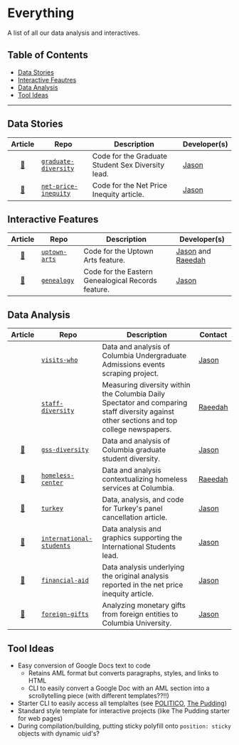# Everything

A list of all our data analysis and interactives.

## Table of Contents

- [Data Stories](#data-stories)
- [Interactive Feautres](#interactive-features)
- [Data Analysis](#data-analysis)
- [Tool Ideas](#tool-ideas)

---

## Data Stories

| Article | Repo | Description | Developer(s) |
|:-------:|------|-------------|-----------|
| [:link:](https://www.columbiaspectator.com/eye-lead/2019/05/04/in-certain-science-and-engineering-fields-sex-diversity-among-graduate-students-is-stagnating-in-others-its-getting-worse/) | [`graduate-diversity`](https://github.com/spec-journalism/graduate-diversity) | Code for the Graduate Student Sex Diversity lead. | [Jason](https://github.com/jsonkao) |
| [:link:](https://www.columbiaspectator.com/news/net-price-inequity/) | [`net-price-inequity`](https://github.com/spec-journalism/net-price-inequity) | Code for the Net Price Inequity article. | [Jason](https://github.com/jsonkao) |

## Interactive Features

| Article | Repo | Description | Developer(s) |
|:-------:|------|-------------|-----------|
| [:link:](https://www.columbiaspectator.com/eye/uptown-arts/) | [`uptown-arts`](https://github.com/spec-journalism/uptown-arts) | Code for the Uptown Arts feature. | [Jason](https://github.com/jsonkao) and [Raeedah](https://github.com/raeedahw) |
| [:link:](https://www.columbiaspectator.com/eye/2019/03/26/genealogy/) | [`genealogy`](https://github.com/spec-journalism/genealogy) | Code for the Eastern Genealogical Records feature. | [Jason](https://github.com/jsonkao) |

## Data Analysis

| Article | Repo | Description | Contact |
|:-------:|------|-------------| ------- |
| | [`visits-who`](https://github.com/spec-journalism/visits-who) | Data and analysis of Columbia Undergraduate Admissions events scraping project. | [Jason](https://github.com/jsonkao) |
| | [`staff-diversity`](https://github.com/spec-journalism/staff-diversity) | Measuring diversity within the Columbia Daily Spectator and comparing staff diversity against other sections and top college newspapers. | [Raeedah](https://github.com/raeedahw) |
| [:link:](https://www.columbiaspectator.com/eye-lead/2019/05/04/in-certain-science-and-engineering-fields-sex-diversity-among-graduate-students-is-stagnating-in-others-its-getting-worse/) | [`gss-diversity`](https://github.com/spec-journalism/gss-diversity) | Data and analysis of Columbia graduate student diversity. | [Jason](https://github.com/jsonkao) |
| [:link:](https://www.columbiaspectator.com/the-eye/2019/04/24/in-the-1980s-columbia-ran-a-homeless-shelter-what-are-we-doing-now/) | [`homeless-center`](https://github.com/spec-journalism/homeless-center) | Data and analysis contextualizing homeless services at  Columbia. | [Raeedah](https://github.com/raeedahw) |
| [:link:](https://www.columbiaspectator.com/news/2019/04/04/cancelled-panel-on-turkish-rule-of-law-sparks-debate-around-foreign-political-pressure-academic-freedom-at-columbia/) | [`turkey`](https://github.com/spec-journalism/turkey) | Data, analysis, and code for Turkey's panel cancellation article. | [Jason](https://github.com/jsonkao) |
| [:link:](https://www.columbiaspectator.com/eye-lead/2019/04/24/extra-baggage-the-difficulties-graduate-students-and-postdocs-face-navigating-columbia-on-a-visa/) | [`international-students`](https://github.com/spec-journalism/international-students) | Data analysis and graphics supporting the International Students lead. | [Jason](https://github.com/jsonkao) |
| [:link:](https://www.columbiaspectator.com/news/net-price-inequity/) | [`financial-aid`](https://github.com/spec-journalism/financial-aid) | Data analysis underlying the original analysis reported in the net price inequity article. | [Jason](https://github.com/jsonkao) |
| [:link:](https://www.columbiaspectator.com/news/2019/04/04/cancelled-panel-on-turkish-rule-of-law-sparks-debate-around-foreign-political-pressure-academic-freedom-at-columbia/) | [`foreign-gifts`](https://github.com/spec-journalism/foreign-gifts) | Analyzing monetary gifts from foreign entities to Columbia University. | [Jason](https://github.com/jsonkao) |


## Tool Ideas

* Easy conversion of Google Docs text to code
  * Retains AML format but converts paragraphs, styles, and links to HTML
  * CLI to easily convert a Google Doc with an AML section into a scrollytelling piece (with different templates??!!)
* Starter CLI to easily access all templaltes (see [POLITICO](https://github.com/The-Politico/generator-politico-interactives), [The Pudding](https://github.com/the-pudding/starter/))
* Standard style template for interactive projects (like The Pudding starter for web pages)
* During compilation/building, putting sticky polyfill onto `position: sticky` objects with dynamic uid's?
